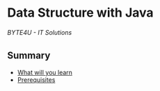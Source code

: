 # Data Structure with Java
###### BYTE4U - IT Solutions

## Summary
- [What will you learn](#What-will-you-learn)
- [Prerequisites](#Prerequisites)
